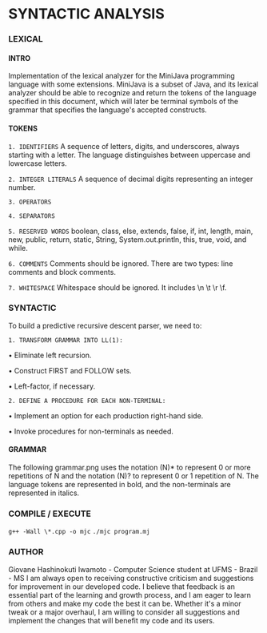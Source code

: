 # SYNTACTIC ANALYSIS

### **LEXICAL**

#### **INTRO**

Implementation of the lexical analyzer for the MiniJava programming language with some extensions. MiniJava is a subset of Java, and its lexical analyzer should be able to recognize and return the tokens of the language specified in this document, which will later be terminal symbols of the grammar that specifies the language's accepted constructs.

#### **TOKENS**

`1. IDENTIFIERS` A sequence of letters, digits, and underscores, always starting with a letter. The language distinguishes between uppercase and lowercase letters.

`2. INTEGER LITERALS` A sequence of decimal digits representing an integer number.

`3. OPERATORS`

`4. SEPARATORS`

`5. RESERVED WORDS` boolean, class, else, extends, false, if, int, length,
main, new, public, return, static, String, System.out.println, this, true, void, and while.

`6. COMMENTS` Comments should be ignored. There are two types: line comments and block comments.

`7. WHITESPACE` Whitespace should be ignored. It includes \n \t \r \f.

### **SYNTACTIC**

To build a predictive recursive descent parser, we need to:

`1. TRANSFORM GRAMMAR INTO LL(1):`

• Eliminate left recursion.

• Construct FIRST and FOLLOW sets.

• Left-factor, if necessary.

`2. DEFINE A PROCEDURE FOR EACH NON-TERMINAL:`

• Implement an option for each production right-hand side.

• Invoke procedures for non-terminals as needed.

#### **GRAMMAR**

The following grammar.png uses the notation (N)\* to represent 0 or more repetitions of N and the notation (N)? to represent 0 or 1 repetition of N. The language tokens are represented in bold, and the non-terminals are represented in italics.

### **COMPILE / EXECUTE**

`g++ -Wall \*.cpp -o mjc`
`./mjc program.mj`

### **AUTHOR**

Giovane Hashinokuti Iwamoto - Computer Science student at UFMS - Brazil - MS
I am always open to receiving constructive criticism and suggestions for improvement in our developed code. I believe that feedback is an essential part of the learning and growth process, and I am eager to learn from others and make my code the best it can be. Whether it's a minor tweak or a major overhaul, I am willing to consider all suggestions and implement the changes that will benefit my code and its users.

